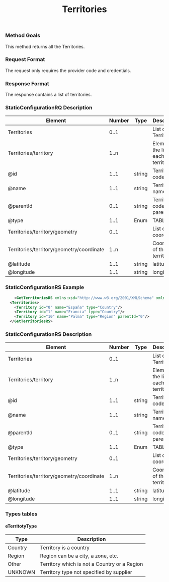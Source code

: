 ﻿---
title: Territories
keywords: activities, data structure, Territories
search: Activities - Data Structure - Territories
sidebar: mydoc_sidebar
permalink: /docs/activities/DSF/Territories
---



### Method Goals


This method returns all the Territories.



### Request Format


The request only requires the provider code and credentials.



### Response Format

The response contains a list of territories.


### StaticConfigurationRQ Description




| **Element**				| **Number**	| **Type**	| **Description**				|
| ------------------------------------- | ------------- | ------------- | --------------------------------------------- |
|Territories| 0..1|   | List of Territories |
|Territories/territory| 1..n |    |Elements of the list for each territory |
|@id | 1..1 |string| Territory code.|
|@name | 1..1 |string| Territory name.|
|@parentId|0..1|string|Territory code parent.|
|@type|1..1|Enum|TABLE|
|Territories/territory/geometry|0..1|  |List of coordinate.|
|Territories/territory/geometry/coordinate|1..n|  |Coordinates of the territory.|
|@latitude|1..1|string|latitude|
|@longitude|1..1|string|longitude|




### StaticConfigurationRS Example



~~~xml   
	<GetTerritoriesRS xmlns:xsd="http://www.w3.org/2001/XMLSchema" xmlns:xsi="http://www.w3.org/2001/XMLSchema-instance">
  <Territories>
	<Territory id="0" name="España" type="Country"/>
    <Territory id="1" name="Francia" type="Country"/>
    <Territory id="10" name="Palma" type="Region" parentId="0"/>
  </GetTerritoriesRS>
~~~


### StaticConfigurationRS Description




| **Element**				| **Number**	| **Type**	| **Description**				|
| ------------------------------------- | ------------- | ------------- | --------------------------------------------- |
|Territories| 0..1|   | List of Territories |
|Territories/territory| 1..n |    |Elements of the list for each territory |
|@id | 1..1 |string| Territory code.|
|@name | 1..1 |string| Territory name.|
|@parentId|0..1|string|Territory code parent.|
|@type|1..1|Enum|TABLE|
|Territories/territory/geometry|0..1|  |List of coordinate.|
|Territories/territory/geometry/coordinate|1..n|  |Coordinates of the territory.|
|@latitude|1..1|string|latitude|
|@longitude|1..1|string|longitude|


### Types tables

#### eTerritotyType
| **Type** | **Description** |
| ---------| --------------- | 
|Country   | Territory is a country|
|Region	   | Region can be a city, a zone, etc.|
|Other     | Territory which is not a Country or a Region|
|UNKNOWN   | Territory type not specified by supplier |
